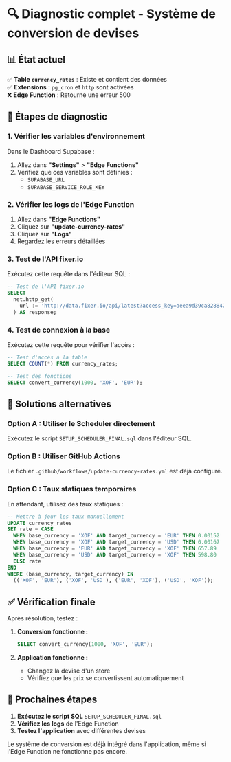 # 🔍 Diagnostic complet - Système de conversion de devises

## 📊 État actuel

✅ **Table `currency_rates`** : Existe et contient des données  
✅ **Extensions** : `pg_cron` et `http` sont activées  
❌ **Edge Function** : Retourne une erreur 500  

## 🔧 Étapes de diagnostic

### 1. Vérifier les variables d'environnement

Dans le Dashboard Supabase :
1. Allez dans **"Settings"** > **"Edge Functions"**
2. Vérifiez que ces variables sont définies :
   - `SUPABASE_URL`
   - `SUPABASE_SERVICE_ROLE_KEY`

### 2. Vérifier les logs de l'Edge Function

1. Allez dans **"Edge Functions"**
2. Cliquez sur **"update-currency-rates"**
3. Cliquez sur **"Logs"**
4. Regardez les erreurs détaillées

### 3. Test de l'API fixer.io

Exécutez cette requête dans l'éditeur SQL :

```sql
-- Test de l'API fixer.io
SELECT
  net.http_get(
    url := 'http://data.fixer.io/api/latest?access_key=aeea9d39ca828842e353d966234c7b7&base=EUR&symbols=XOF,USD,EUR'
  ) AS response;
```

### 4. Test de connexion à la base

Exécutez cette requête pour vérifier l'accès :

```sql
-- Test d'accès à la table
SELECT COUNT(*) FROM currency_rates;

-- Test des fonctions
SELECT convert_currency(1000, 'XOF', 'EUR');
```

## 🚀 Solutions alternatives

### Option A : Utiliser le Scheduler directement

Exécutez le script `SETUP_SCHEDULER_FINAL.sql` dans l'éditeur SQL.

### Option B : Utiliser GitHub Actions

Le fichier `.github/workflows/update-currency-rates.yml` est déjà configuré.

### Option C : Taux statiques temporaires

En attendant, utilisez des taux statiques :

```sql
-- Mettre à jour les taux manuellement
UPDATE currency_rates 
SET rate = CASE 
  WHEN base_currency = 'XOF' AND target_currency = 'EUR' THEN 0.00152
  WHEN base_currency = 'XOF' AND target_currency = 'USD' THEN 0.00167
  WHEN base_currency = 'EUR' AND target_currency = 'XOF' THEN 657.89
  WHEN base_currency = 'USD' AND target_currency = 'XOF' THEN 598.80
  ELSE rate
END
WHERE (base_currency, target_currency) IN 
  (('XOF', 'EUR'), ('XOF', 'USD'), ('EUR', 'XOF'), ('USD', 'XOF'));
```

## ✅ Vérification finale

Après résolution, testez :

1. **Conversion fonctionne :**
   ```sql
   SELECT convert_currency(1000, 'XOF', 'EUR');
   ```

2. **Application fonctionne :**
   - Changez la devise d'un store
   - Vérifiez que les prix se convertissent automatiquement

## 🎯 Prochaines étapes

1. **Exécutez le script SQL** `SETUP_SCHEDULER_FINAL.sql`
2. **Vérifiez les logs** de l'Edge Function
3. **Testez l'application** avec différentes devises

Le système de conversion est déjà intégré dans l'application, même si l'Edge Function ne fonctionne pas encore.
